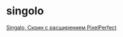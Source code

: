 # singolo
[Singalo, ](https://sklevzhic.github.io/singolo)
[Скрин c расширением PixelPerfect](https://github.com/sklevzhic/singolo/blob/master/%D0%91%D0%B5%D0%B7%20%D0%B8%D0%BC%D0%B5%D0%BD%D0%B8-1.jpg)
